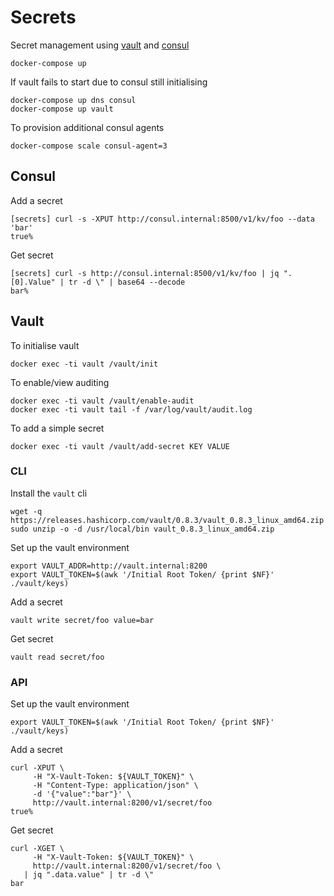 # Secrets

Secret management using [vault](https://www.vaultproject.io/) and [consul](https://www.consul.io/)

    docker-compose up

If vault fails to start due to consul still initialising

    docker-compose up dns consul
    docker-compose up vault

To provision additional consul agents

    docker-compose scale consul-agent=3

## Consul

Add a secret

    [secrets] curl -s -XPUT http://consul.internal:8500/v1/kv/foo --data 'bar'
    true%

Get secret

    [secrets] curl -s http://consul.internal:8500/v1/kv/foo | jq ".[0].Value" | tr -d \" | base64 --decode
    bar%

## Vault

To initialise vault

    docker exec -ti vault /vault/init

To enable/view auditing

    docker exec -ti vault /vault/enable-audit
    docker exec -ti vault tail -f /var/log/vault/audit.log

To add a simple secret

    docker exec -ti vault /vault/add-secret KEY VALUE

### CLI

Install the `vault` cli

    wget -q https://releases.hashicorp.com/vault/0.8.3/vault_0.8.3_linux_amd64.zip
    sudo unzip -o -d /usr/local/bin vault_0.8.3_linux_amd64.zip

Set up the vault environment

    export VAULT_ADDR=http://vault.internal:8200
    export VAULT_TOKEN=$(awk '/Initial Root Token/ {print $NF}' ./vault/keys)

Add a secret

    vault write secret/foo value=bar

Get secret

    vault read secret/foo

### API

Set up the vault environment

    export VAULT_TOKEN=$(awk '/Initial Root Token/ {print $NF}' ./vault/keys)

Add a secret

    curl -XPUT \
         -H "X-Vault-Token: ${VAULT_TOKEN}" \
         -H "Content-Type: application/json" \
         -d '{"value":"bar"}' \
         http://vault.internal:8200/v1/secret/foo
    true%

Get secret

    curl -XGET \
         -H "X-Vault-Token: ${VAULT_TOKEN}" \
         http://vault.internal:8200/v1/secret/foo \
       | jq ".data.value" | tr -d \"
    bar
